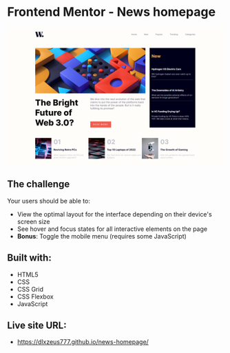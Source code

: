 # Frontend Mentor - News homepage

![Design preview for the News homepage coding challenge](./assets/images/desktop.png)

## The challenge

Your users should be able to:

- View the optimal layout for the interface depending on their device's screen size
- See hover and focus states for all interactive elements on the page
- **Bonus**: Toggle the mobile menu (requires some JavaScript)

## Built with:

- HTML5
- CSS
- CSS Grid
- CSS Flexbox
- JavaScript

## Live site URL:
- https://dlxzeus777.github.io/news-homepage/
